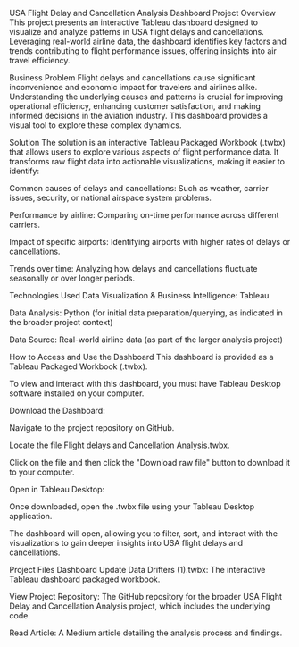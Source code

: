 USA Flight Delay and Cancellation Analysis Dashboard
Project Overview
This project presents an interactive Tableau dashboard designed to visualize and analyze patterns in USA flight delays and cancellations. Leveraging real-world airline data, the dashboard identifies key factors and trends contributing to flight performance issues, offering insights into air travel efficiency.

Business Problem
Flight delays and cancellations cause significant inconvenience and economic impact for travelers and airlines alike. Understanding the underlying causes and patterns is crucial for improving operational efficiency, enhancing customer satisfaction, and making informed decisions in the aviation industry. This dashboard provides a visual tool to explore these complex dynamics.

Solution
The solution is an interactive Tableau Packaged Workbook (.twbx) that allows users to explore various aspects of flight performance data. It transforms raw flight data into actionable visualizations, making it easier to identify:

Common causes of delays and cancellations: Such as weather, carrier issues, security, or national airspace system problems.

Performance by airline: Comparing on-time performance across different carriers.

Impact of specific airports: Identifying airports with higher rates of delays or cancellations.

Trends over time: Analyzing how delays and cancellations fluctuate seasonally or over longer periods.

Technologies Used
Data Visualization & Business Intelligence: Tableau

Data Analysis: Python (for initial data preparation/querying, as indicated in the broader project context)

Data Source: Real-world airline data (as part of the larger analysis project)

How to Access and Use the Dashboard
This dashboard is provided as a Tableau Packaged Workbook (.twbx).

To view and interact with this dashboard, you must have Tableau Desktop software installed on your computer.

Download the Dashboard:

Navigate to the project repository on GitHub.

Locate the file Flight delays and Cancellation Analysis.twbx.

Click on the file and then click the "Download raw file" button to download it to your computer.

Open in Tableau Desktop:

Once downloaded, open the .twbx file using your Tableau Desktop application.

The dashboard will open, allowing you to filter, sort, and interact with the visualizations to gain deeper insights into USA flight delays and cancellations.

Project Files
Dashboard Update Data Drifters (1).twbx: The interactive Tableau dashboard packaged workbook.

View Project Repository: The GitHub repository for the broader USA Flight Delay and Cancellation Analysis project, which includes the underlying code.

Read Article: A Medium article detailing the analysis process and findings.
